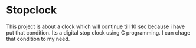 # Stopclock
This project is about a clock which will continue till 10 sec because i have put that condition. Its a digital stop clock using C programming. I can chage that condition to my need.
